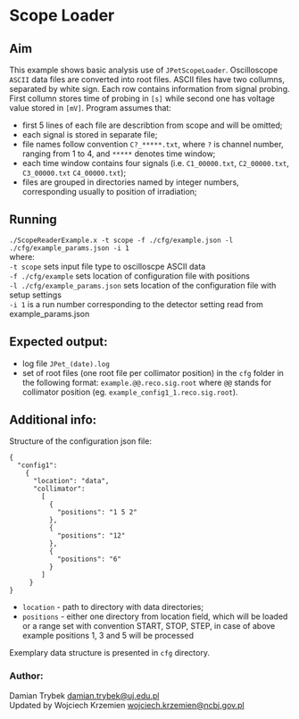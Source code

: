 # Scope Loader

## Aim
This example shows basic analysis use of `JPetScopeLoader`. Oscilloscope `ASCII` data files are converted into root files. 
ASCII files have two collumns, separated by white sign. Each row contains information from signal probing. First collumn stores time of probing in `[s]` 
while second one has voltage value stored in `[mV]`. 
Program assumes that:
* first 5 lines of each file are describtion from scope and will be omitted;
* each signal is stored in separate file;
* file names follow convention `C?_*****.txt`, where `?` is channel number, ranging from 1 to 4, and `*****` denotes time window;
* each time window contains four signals (i.e. `C1_00000.txt`, `C2_00000.txt`, `C3_00000.txt` `C4_00000.txt`); 
* files are grouped in directories named by integer numbers, corresponding usually to position of irradiation;

## Running
`./ScopeReaderExample.x -t scope -f ./cfg/example.json -l ./cfg/example_params.json -i 1`  
where:  
`-t scope` sets input file type to oscilloscpe ASCII data  
`-f ./cfg/example` sets location of configuration file with positions  
`-l ./cfg/example_params.json` sets location of the configuration file with setup settings  
`-i 1` is a run number corresponding to the detector setting read from example_params.json  

## Expected output:
 * log file `JPet_(date).log`
 * set of root files (one root file per collimator position) in the `cfg` folder in the following format: `example.@@.reco.sig.root` where `@@` stands for collimator position (eg. `example_config1_1.reco.sig.root`).

## Additional info:
Structure of the configuration json file:
```
{
  "config1":
    {
      "location": "data",
      "collimator":
        [
          {
            "positions": "1 5 2"
          },
          {
            "positions": "12"
          },
          {
            "positions": "6"
          }
        ]
     }
}
```

* `location` - path to directory with data directories;
* `positions` - either one directory from location field, which will be loaded or a range set with convention START, STOP, STEP, in case of above example 
positions 1, 3 and 5 will be processed

Exemplary data structure is presented in `cfg` directory.

### Author:
Damian Trybek [damian.trybek@uj.edu.pl](damian.trybek@uj.edu.pl)  
Updated by Wojciech Krzemien [wojciech.krzemien@ncbj.gov.pl](wojciech.krzemien@ncbj.gov.pl)
